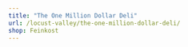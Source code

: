 ```yaml
---
title: "The One Million Dollar Deli"
url: /locust-valley/the-one-million-dollar-deli/
shop: Feinkost
---
```

